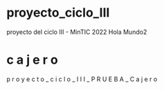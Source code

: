 # proyecto_ciclo_III
proyecto del ciclo III - MinTIC 2022
Hola Mundo2
#   c a j e r o   
 p r o y e c t o _ c i c l o _ I I I _ P R U E B A _ C a j e r o 
 
 